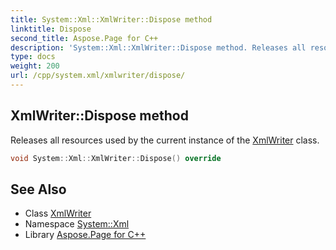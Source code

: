 ```yaml
---
title: System::Xml::XmlWriter::Dispose method
linktitle: Dispose
second_title: Aspose.Page for C++
description: 'System::Xml::XmlWriter::Dispose method. Releases all resources used by the current instance of the XmlWriter class in C++.'
type: docs
weight: 200
url: /cpp/system.xml/xmlwriter/dispose/
---
```

## XmlWriter::Dispose method


Releases all resources used by the current instance of the [XmlWriter](../) class.

```cpp
void System::Xml::XmlWriter::Dispose() override
```

## See Also

* Class [XmlWriter](../)
* Namespace [System::Xml](../../)
* Library [Aspose.Page for C++](../../../)
